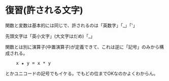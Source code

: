 復習(許される文字)
========================

関数と変数は基本的には同じで、許されるのは「英数字」「_」「'」

先頭文字は「英小文字」(大文字はだめ)「_」

関数とは別に演算子(中置演算子)が定義できて、これは逆に「記号」のみから構成される。

<pre class="brush: hs">
    x ★ y = x * y
</pre>

とかユニコードの記号でもイケる。でもどの位までOKなのかよくわからん。